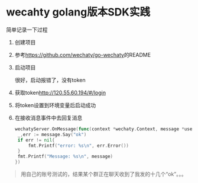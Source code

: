 # wecahty golang版本SDK实践
简单记录一下过程

1. 创建项目
2. 参考<https://github.com/wechaty/go-wechaty>的README
3. 启动项目
   
   很好，启动报错了，没有token
4. 获取token<http://120.55.60.194/#/login>
5. 将token设置到环境变量后启动成功
6. 在接收消息事件中去回复消息
   ```go
   wechatyServer.OnMessage(func(context *wechaty.Context, message *user.Message) {
    _,err := message.Say("ok")
    if err != nil{
        fmt.Printf("error: %s\n", err.Error())
    }
    fmt.Printf("Message: %s\n", message)
   })
   ```
> 用自己的账号测试的，结果某个群正在聊天收到了我发的十几个“ok”。。。